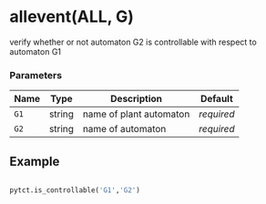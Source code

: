 # allevent(ALL, G)

verify whether or not automaton G2 is controllable with respect to automaton G1

### Parameters
| Name       | Type    | Description             |  Default   |
|------------|---------|-------------------------|------------|
| `G1`       | string  | name of plant automaton | *required* |
| `G2`       | string  | name of automaton       | *required* |


## Example

```python title="sample 1"

pytct.is_controllable('G1','G2')

```
